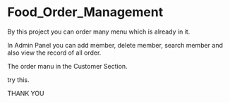 # Food_Order_Management

By this project you can order many menu which is already in it.

In Admin Panel you can add member, delete member, search member and also view the record of all order.

The order manu in the Customer Section.

try this.

THANK YOU
